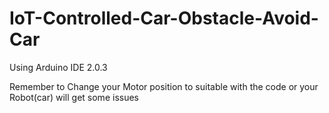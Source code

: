 # IoT-Controlled-Car-Obstacle-Avoid-Car

Using Arduino IDE 2.0.3 

Remember to Change your Motor position to suitable with the code or your Robot(car) will get some issues
